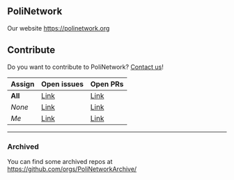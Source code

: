 ## PoliNetwork

Our website https://polinetwork.org

## Contribute

Do you want to contribute to PoliNetwork? [Contact us](https://polinetwork.org/learnmore/contacts/)!


| Assign | Open issues                                                                             | Open PRs                                                                             |
| -- |-----------------------------------------------------------------------------------------|--------------------------------------------------------------------------------------|
| **All** | [Link](https://github.com/issues?q=is%3Aopen+is%3Aissue+org%3APoliNetworkOrg+archived%3Afalse) | [Link](https://github.com/issues?q=is%3Aopen+is%3Apr+org%3APoliNetworkOrg+archived%3Afalse) |
| _None_ | [Link](https://github.com/issues?q=is%3Aopen+is%3Aissue+org%3APoliNetworkOrg+archived%3Afalse+no%3Aassignee) | [Link](https://github.com/pulls?q=is%3Aopen+is%3Apr+org%3APoliNetworkOrg+archived%3Afalse+no%3Aassignee) |
| _Me_ | [Link](https://github.com/issues?q=is%3Aopen+is%3Aissue+org%3APoliNetworkOrg+archived%3Afalse+assignee%3A%40me) | [Link](https://github.com/pulls?q=is%3Aopen+is%3Apr+org%3APoliNetworkOrg+archived%3Afalse+assignee%3A%40me) |



_________________

### Archived

You can find some archived repos at https://github.com/orgs/PoliNetworkArchive/

